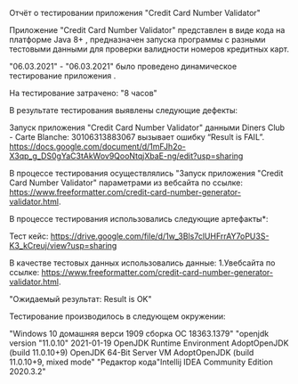 Отчёт о тестировании приложения "Credit Card Number Validator"

Приложение "Credit Card Number Validator" представлен в виде кода на платформе Java 8+ , 
предназначен запуска программы с разными тестовыми данными для проверки валидности номеров кредитных карт.

"06.03.2021" - "06.03.2021" было проведено динамическое тестирование приложения <Credit Card Number Validator>.

На тестирование затрачено: "8 часов"

В результате тестирования выявлены следующие дефекты:

Запуск приложения "Credit Card Number Validator" данными
 Diners Club - Carte Blanche: 30106313883067 вызывает ошибку “Result is FAIL”.
https://docs.google.com/document/d/1mFJh2o-X3qp_g_DS0gYaC3tAkWov9QooNtqjXbaE-ng/edit?usp=sharing


В процессе тестирования осуществлялись "Запуск приложения "Credit Card Number Validator" параметрами 
из вебсайта по ссылке: https://www.freeformatter.com/credit-card-number-generator-validator.html.  


В процессе тестирования использовались следующие артефакты*:

Тест кейс: https://drive.google.com/file/d/1w_3Bls7clUHFrrAY7oPU3S-K3_kCreuj/view?usp=sharing



В качестве тестовых данных использовались данные:
 1.Увебсайта по ссылке: https://www.freeformatter.com/credit-card-number-generator-validator.html.
 
"Ожидаемый результат: Result is OK"


Тестирование производилось в следующем окружении:

"Windows 10 домашняя верси 1909 сборка ОС 18363.1379"
"openjdk version "11.0.10" 2021-01-19
OpenJDK Runtime Environment AdoptOpenJDK (build 11.0.10+9)
OpenJDK 64-Bit Server VM AdoptOpenJDK (build 11.0.10+9, mixed mode"
"Редактор кода"Intellij IDEA Community Edition 2020.3.2"
